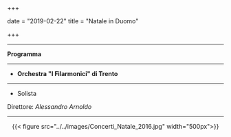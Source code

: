 +++

date = "2019-02-22"
title = "Natale in Duomo"

+++

<center>

</center>

---

**Programma**


---

* **Orchestra "I Filarmonici" di Trento**

---

* Solista

Direttore: *Alessandro Arnoldo*

---

<center>

{{< figure src="../../images/Concerti_Natale_2016.jpg" width="500px">}}

</center>